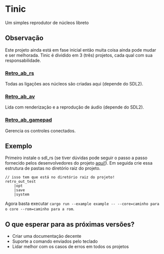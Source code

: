 # Tinic

Um simples reprodutor de núcleos libreto

## Observação

Este projeto ainda está em fase inicial então muita coisa ainda pode mudar e ser melhorada. Tinic é dividido em 3 (três) projetos, cada qual com sua responsabilidade.

### [Retro_ab_rs](https://github.com/Xsimple1010/retro_ab_rs)

Todas as ligações aos núcleos são criadas aqui (depende do SDL2).

### [Retro_ab_av](https://github.com/Xsimple1010/retro_ab_av)

Lida com renderização e a reprodução de áudio (depende do SDL2).

### [Retro_ab_gamepad](https://github.com/Xsimple1010/retro_ab_gamepad)

Gerencia os controles conectados.

## Exemplo

Primeiro instale o sdl_rs (se tiver dúvidas pode seguir o passo a passo fornecido pelos desenvolvedores do projeto [aqui!](https://github.com/Rust-SDL2/rust-sdl2?tab=readme-ov-file#windows-msvc)). Em seguida crie essa estrutura de pastas no diretório raiz do projeto.

```
// isso tem que está no diretório raiz do projeto!
retro_out_test
    |opt
    |save
    |system
```

Agora basta executar ``cargo run --example example -- --core=caminho para o core --rom=caminho para a rom``.

## O que esperar para as próximas versões?

- Criar uma documentação decente
- Suporte a comando enviados pelo teclado
- Lidar melhor com os casos de erros em todos os projetos
